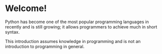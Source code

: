 # Welcome!
Python has become one of the most popular programming languages in recently and is still growing; it allows programmers to achieve much in short syntax.

This introduction assumes knowledge in programming and is not an introduction to programming in general.